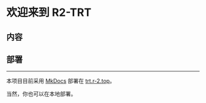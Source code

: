# 欢迎来到 R2-TRT

## 内容

## 部署

***

本项目目前采用 [MkDocs](https://github.com/mkdocs/mkdocs) 部署在 [trt.r-2.top](http://trt.r-2.top/)。

当然，你也可以在本地部署。